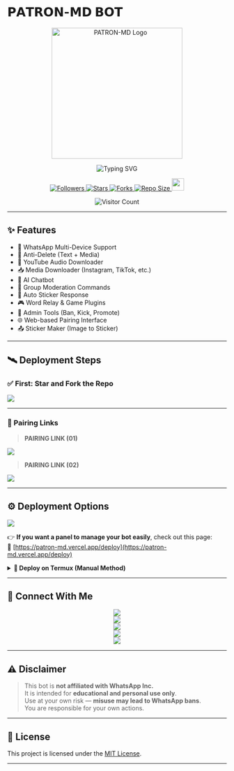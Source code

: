 # 𝗣𝗔𝗧𝗥𝗢𝗡-𝗠𝗗 𝗕𝗢𝗧

<p align="center">
  <img src="https://files.catbox.moe/e71nan.png" height="300" alt="PATRON-MD Logo" />
</p>

<p align="center">
  <img src="https://readme-typing-svg.demolab.com?font=Orbitron&weight=600&size=25&duration=4000&pause=1000&color=00F7FF&center=true&vCenter=true&width=500&lines=ULTIMATE+WHATSAPP+BOT;MULTI-DEVICE+SUPPORT;POWERED+BY+BAILEYS;FAST++SECURE++RELIABLE" alt="Typing SVG" />
</p>

<div align="center">
  <a href="https://github.com/Itzpatron/followers">
    <img title="Followers" src="https://img.shields.io/github/followers/Itzpatron?color=EB5406&style=for-the-badge&logo=github&logoColor=white">
  </a>
  <a href="https://github.com/Itzpatron/PATRON-MD2/stargazers/">
    <img title="Stars" src="https://img.shields.io/github/stars/Itzpatron/PATRON-MD2?color=FFCE44&style=for-the-badge&logo=reverbnation&logoColor=white">
  </a>
  <a href="https://github.com/Itzpatron/PATRON-MD2/network/members">
    <img title="Forks" src="https://img.shields.io/github/forks/Itzpatron/PATRON-MD2?color=FF007F&style=for-the-badge&logo=git&logoColor=white">
  </a>
  <a href="https://github.com/Itzpatron/PATRON-MD2/">
    <img title="Repo Size" src="https://img.shields.io/github/repo-size/Itzpatron/PATRON-MD2?style=for-the-badge&color=FFFF33&logo=docusign&logoColor=white">
  </a>
  <a href="https://github.com/Itzpatron/PATRON-MD2/graphs/commit-activity">
    <img height="28" src="https://img.shields.io/badge/Maintained%3F-yes-green.svg?style=for-the-badge&logo=gitpod&logoColor=white">
  </a>
</div>

<p align="center">
  <img src="https://profile-counter.glitch.me/PATRON-MD2/count.svg" alt="Visitor Count" />
</p>

---

## ✨ Features

- 🤖 WhatsApp Multi-Device Support
- 🔁 Anti-Delete (Text + Media)
- 🎵 YouTube Audio Downloader
- 📥 Media Downloader (Instagram, TikTok, etc.)
- 🧠 AI Chatbot
- 💬 Group Moderation Commands
- 📛 Auto Sticker Response
- 🎮 Word Relay & Game Plugins
- 👮 Admin Tools (Ban, Kick, Promote)
- 🌐 Web-based Pairing Interface
- 📤 Sticker Maker (Image to Sticker)

---

## 🛰️ Deployment Steps

### ✅ First: Star and Fork the Repo

<a href='https://github.com/Itzpatron/PATRON-MD2/fork' target="_blank">
  <img src='https://img.shields.io/badge/FORK_REPOSITORY-008000?style=for-the-badge&logo=github&logoColor=white&labelColor=000000'/>
</a>

---

### 🔗 Pairing Links

> **PAIRING LINK (01)**  
<a href='https://patron-md.vercel.app' target="_blank">
  <img src='https://img.shields.io/badge/PAIR_CODE_1-00FFFF?style=for-the-badge&logo=matrix&logoColor=white&labelColor=000000'/>
</a>

> **PAIRING LINK (02)**  
<a href='https://patron-md.vercel.app' target="_blank">
  <img src='https://img.shields.io/badge/PAIR_CODE_2-FF00FF?style=for-the-badge&logo=matrix&logoColor=white&labelColor=000000'/>
</a>

---

## ⚙️ Deployment Options

<a href='https://patron-md.vercel.app' target="_blank">
  <img src='https://img.shields.io/badge/DEPLOYMENT_GUIDE-FF00FF?style=for-the-badge&logo=matrix&logoColor=white&labelColor=000000'/>
</a>

👉 **If you want a panel to manage your bot easily**, check out this page:  
🔗 [https://patron-md.vercel.app/deploy](https://patron-md.vercel.app/deploy)

<details>
<summary><b>📲 Deploy on Termux (Manual Method)</b></summary>

```bash
apt update && apt upgrade
pkg install nodejs git
git clone https://github.com/Itzpatron/PATRON-MD2
cd PATRON-MD2
npm install
npm start
```
</details>

---

## 🤝 Connect With Me

<p align="center">
  <a href="https://www.youtube.com/@Itzpatron1">
    <img src="https://img.shields.io/badge/YouTube-ff0000?style=for-the-badge&logo=youtube&logoColor=white">
  </a><br>
  <a href="https://whatsapp.com/channel/0029Val0s0rIt5rsIDPCoD2q">
    <img src="https://img.shields.io/badge/WhatsApp Channel-25D366?style=for-the-badge&logo=whatsapp&logoColor=white">
  </a><br>
  <a href="https://t.me/patrontechhub">
    <img src="https://img.shields.io/badge/Telegram-00FFFF?style=for-the-badge&logo=telegram&logoColor=white">
  </a><br>
  <a href="https://chat.whatsapp.com/I2xPWgHLrKSJhkrUdfhKzV">
    <img src="https://img.shields.io/badge/Support Group-25D366?style=for-the-badge&logo=whatsapp&logoColor=white">
  </a><br>
  <a href="https://www.instagram.com/justt.patron?igsh=MzNlNGNkZWQ4Mg==">
    <img src="https://img.shields.io/badge/Instagram-A020F0?style=for-the-badge&logo=instagram&logoColor=white">
  </a>
</p>

---

## ⚠️ Disclaimer

> This bot is **not affiliated with WhatsApp Inc.**  
> It is intended for **educational and personal use only**.  
> Use at your own risk — **misuse may lead to WhatsApp bans**.  
> You are responsible for your own actions.

---

## 🧾 License

This project is licensed under the [MIT License](LICENSE).

---